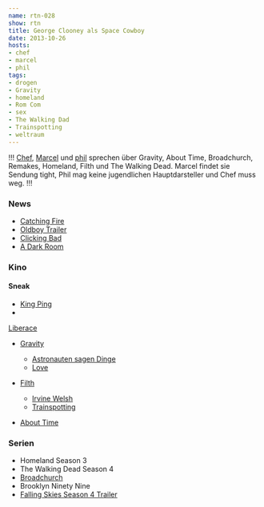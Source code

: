 ```yaml
---
name: rtn-028
show: rtn
title: George Clooney als Space Cowboy
date: 2013-10-26
hosts:
- chef
- marcel
- phil
tags:
- drogen
- Gravity
- homeland
- Rom Com
- sex
- The Walking Dad
- Trainspotting
- weltraum
---
```

!!!
[Chef](https://twitter.com/grischder), [Marcel](https://twitter.com/xartas) und [phil](https://twitter.com/philgrooves) sprechen über Gravity, About Time, Broadchurch, Remakes, Homeland, Filth und The Walking Dead. Marcel findet sie Sendung tight, Phil mag keine jugendlichen Hauptdarsteller und Chef muss weg.
!!!

### News

- [Catching Fire](http://www.youtube.com/watch?v=PH-n39PCXp8)
- [Oldboy Trailer](http://www.youtube.com/watch?v=Vd20pywMXuY)
- [Clicking Bad](http://clickingbad.nullism.com)
- [A Dark Room](http://adarkroom.doublespeakgames.com/)

### Kino

#### Sneak

- [King Ping](http://www.imdb.com/title/tt2251666/)
-

[Liberace](http://www.imdb.com/title/tt1291580/)

- [Gravity](http://www.imdb.com/title/tt1454468/?ref_=fn_al_tt_1)
  - [Astronauten sagen Dinge](http://www.washingtonpost.com/lifestyle/style/mark-kelly-gives-an-astronauts-view-of-gravity/2013/10/11/2b4e5e6c-3286-11e3-9c68-1cf643210300_story.htmlx)
  - [Love](http://www.imdb.com/title/tt1541874/)

- [Filth](http://www.imdb.com/title/tt1450321/?ref_=fn_al_tt_1)
  - [Irvine Welsh](http://en.wikipedia.org/wiki/Irvine_Welsh)
  - [Trainspotting](http://www.imdb.com/title/tt0117951)

- [About Time](http://www.imdb.com/title/tt2194499/)

### Serien

- Homeland Season 3
- The Walking Dead Season 4
- [Broadchurch](http://en.wikipedia.org/wiki/Broadchurch)
- Brooklyn Ninety Nine
- [Falling Skies Season 4 Trailer](http://www.youtube.com/watch?v=chIXB-Oka1g)
